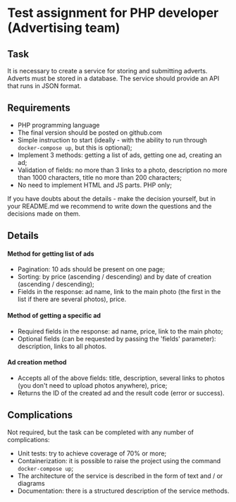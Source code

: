 # Test assignment for PHP developer (Advertising team)
## Task
It is necessary to create a service for storing and submitting adverts. Adverts must be stored in a database. The service should provide an API that runs in JSON format.

## Requirements
* PHP programming language
* The final version should be posted on github.com
* Simple instruction to start (ideally - with the ability to run through `docker-compose up`, but this is optional);
* Implement 3 methods: getting a list of ads, getting one ad, creating an ad;
* Validation of fields: no more than 3 links to a photo, description no more than 1000 characters, title no more than 200 characters;
* No need to implement HTML and JS parts. PHP only;

If you have doubts about the details - make the decision yourself, but in your README.md we recommend to write down the questions and the decisions made on them.

## Details
#### Method for getting list of ads 
* Pagination: 10 ads should be present on one page;
* Sorting: by price (ascending / descending) and by date of creation (ascending / descending);
* Fields in the response: ad name, link to the main photo (the first in the list if there are several photos), price.

#### Method of getting a specific ad 
* Required fields in the response: ad name, price, link to the main photo;
* Optional fields (can be requested by passing the 'fields' parameter): description, links to all photos.

#### Ad creation method
* Accepts all of the above fields: title, description, several links to photos (you don't need to upload photos anywhere), price;
* Returns the ID of the created ad and the result code (error or success).

## Complications
Not required, but the task can be completed with any number of complications:
* Unit tests: try to achieve coverage of 70% or more;
* Containerization: it is possible to raise the project using the command `docker-compose up`;
* The architecture of the service is described in the form of text and / or diagrams
* Documentation: there is a structured description of the service methods.

